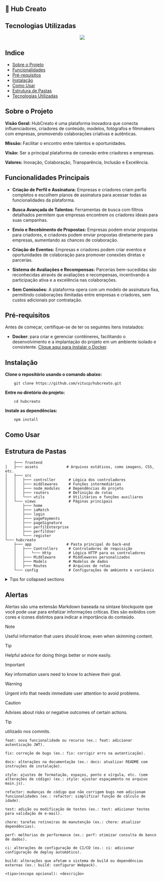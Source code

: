 ## 🚀 Hub Creato

## Tecnologias Utilizadas
  <p align="center">
    <a href="https://skillicons.dev">
      <img src="https://skillicons.dev/icons?i=git,aws,docker,adonis,js,nginx,nodejs,notion,postgres,postman" />
    </a>
  </p>
  


## Indice

- [Sobre o Projeto](#sobre-o-projeto)
- [Funcionalidades](#funcionalidades)
- [Pré-requisitos](#pré-requisitos)
- [Instalação](#instalação)
- [Como Usar](#como-usar)
- [Estrutura de Pastas](#estrutura-de-pastas)
- [Tecnologias Utilizadas](#tecnologias-utilizadas)


## Sobre o Projeto

**Visão Geral:** HubCreato é uma plataforma inovadora que conecta influenciadores, criadores de conteúdo, modelos, fotógrafos e filmmakers com empresas, promovendo colaborações criativas e autênticas.

**Missão:** Facilitar o encontro entre talentos e oportunidades.

**Visão:** Ser a principal plataforma de conexão entre criadores e empresas.

**Valores:** Inovação, Colaboração, Transparência, Inclusão e Excelência.


## Funcionalidades Principais

- **Criação de Perfil e Assinatura:** Empresas e criadores criam perfis completos e escolhem planos de assinatura para acessar todas as funcionalidades da plataforma.

- **Busca Avançada de Talentos:** Ferramentas de busca com filtros detalhados permitem que empresas encontrem os criadores ideais para suas campanhas.

- **Envio e Recebimento de Propostas:** Empresas podem enviar propostas para criadores, e criadores podem enviar propostas diretamente para empresas, aumentando as chances de colaboração.

- **Criação de Eventos:** Empresas e criadores podem criar eventos e oportunidades de colaboração para promover conexões diretas e parcerias.

- **Sistema de Avaliações e Recompensas:** Parcerias bem-sucedidas são reconhecidas através de avaliações e recompensas, incentivando a participação ativa e a excelência nas colaborações.

- **Sem Comissões:** A plataforma opera com um modelo de assinatura fixa, permitindo colaborações ilimitadas entre empresas e criadores, sem custos adicionais por contratação.


## Pré-requisitos

Antes de começar, certifique-se de ter os seguintes itens instalados:

- **Docker**: para criar e gerenciar contêineres, facilitando o desenvolvimento e a implantação do projeto em um ambiente isolado e consistente. [Clique aqui para instalar o Docker](https://docs.docker.com/get-docker/).

## Instalação
  **Clone o repositório usando o comando abaixo:**

        git clone https://github.com/vitucp/hubcreato.git
        
  **Entre no diretório do projeto:**

        cd hubcreato
  **Instale as dependências:**
  
        npm install
  
## Como Usar
## Estrutura de Pastas

        ├─── frontend
    │   ├─── assets             # Arquivos estáticos, como imagens, CSS, etc.
    │   ├─── src
    │   │   ├─── controller      # Lógica dos controladores
    │   │   ├─── middlewares     # Funções intermediárias
    │   │   ├─── node_modules    # Dependências do projeto
    │   │   ├─── routers         # Definição de rotas
    │   │   └─── utils           # Utilitários e funções auxiliares
    │   └─── views               # Páginas principais
    │       ├─── home
    │       ├─── iaMatch
    │       ├─── login
    │       ├─── pagePayments
    │       ├─── pageSignature
    │       ├─── perfilEnterprise
    │       ├─── perfilUser
    │       └─── register
    └─── hubcreato
        ├─── app                # Pasta principal do back-end
        │   ├─── Controllers     # Controladores de requisição
        │   │   └─── Http        # Lógica HTTP para os controladores
        │   ├─── Middleware      # Middlewares personalizados
        │   ├─── Models          # Modelos de dados
        │   ├─── Routes          # Arquivos de rotas
        └─── config              # Configurações de ambiente e variáveis





<details>

<summary>Tips for collapsed sections</summary>

### You can add a header

```ruby
   puts "Hello World"
```

</details>

## Alertas

Alertas são uma extensão Markdown baseada na sintaxe blockquote que você pode usar para enfatizar informações críticas. Eles são exibidos com cores e ícones distintos para indicar a importância do conteúdo.

> [!NOTE]
> Useful information that users should know, even when skimming content.

> [!TIP]
> Helpful advice for doing things better or more easily.

> [!IMPORTANT]
> Key information users need to know to achieve their goal.

> [!WARNING]
> Urgent info that needs immediate user attention to avoid problems.

> [!CAUTION]
> Advises about risks or negative outcomes of certain actions.

> [!TIP]
> utilizado nos commits.
> 
    feat: nova funcionalidade ou recurso (ex.: feat: adicionar autenticação JWT).
    
    fix: correção de bugs (ex.: fix: corrigir erro na autenticação).
    
    docs: alterações na documentação (ex.: docs: atualizar README com instruções de instalação).
    
    style: ajustes de formatação, espaços, ponto e vírgula, etc. (sem alterações de código) (ex.: style: ajustar espaçamento no arquivo main.js).
    
    refactor: mudanças de código que não corrigem bugs nem adicionam funcionalidades (ex.: refactor: simplificar função de cálculo de idade).
    
    test: adição ou modificação de testes (ex.: test: adicionar testes para validação de e-mail).
    
    chore: tarefas rotineiras de manutenção (ex.: chore: atualizar dependências).
    
    perf: melhorias de performance (ex.: perf: otimizar consulta de banco de dados).
    
    ci: alterações de configuração de CI/CD (ex.: ci: adicionar configuração de deploy automático).
    
    build: alterações que afetam o sistema de build ou dependências externas (ex.: build: configurar Webpack).
    
    <tipo>(escopo opcional): <descrição>
